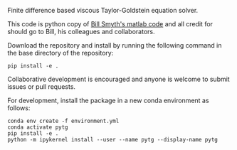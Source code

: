 Finite difference based viscous Taylor-Goldstein equation solver.

This code is python copy of [Bill Smyth's matlab code](http://blogs.oregonstate.edu/salty/matlab-tools-to-solve-the-viscous-taylor-goldstein-equation-for-both-instabilities-and-waves/) and all credit for should go to Bill, his colleagues and collaborators. 

Download the repository and install by running the following command in the base directory of the repository:
```
pip install -e .
```

Collaborative development is encouraged and anyone is welcome to submit issues or pull requests. 

For development, install the package in a new conda environment as follows:
```
conda env create -f environment.yml
conda activate pytg
pip install -e .
python -m ipykernel install --user --name pytg --display-name pytg
```

